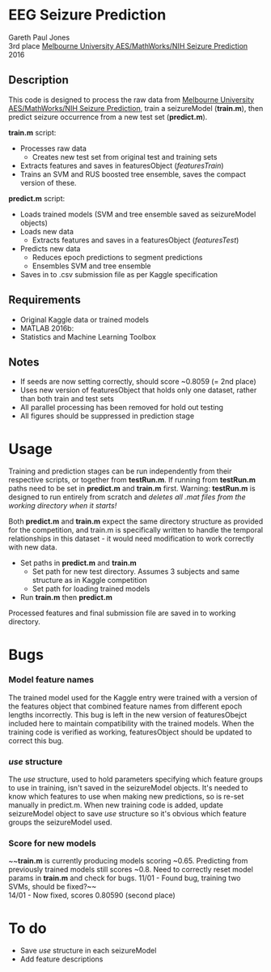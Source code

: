 # EEG Seizure Prediction
Gareth Paul Jones  
3rd place [Melbourne University AES/MathWorks/NIH Seizure Prediction](http://blog.kaggle.com/2017/01/10/seizure-prediction-competition-3rd-place-winners-interview-gareth-jones/)  
2016

## Description
This code is designed to process the raw data from [Melbourne University AES/MathWorks/NIH Seizure Prediction](https://www.kaggle.com/c/melbourne-university-seizure-prediction), train a seizureModel (**train.m**), then predict seizure occurrence from a new test set (**predict.m**).

**train.m** script:
 - Processes raw data
	- Creates new test set from original test and training sets
 - Extracts features and saves in featuresObject (*featuresTrain*)
 - Trains an SVM and RUS boosted tree ensemble, saves the compact version of these.

**predict.m** script:
 - Loads trained models (SVM and tree ensemble saved as seizureModel objects)
 - Loads new data
   - Extracts features and saves in a featuresObject (*featuresTest*) 
 - Predicts new data
   - Reduces epoch predictions to segment predictions
   - Ensembles SVM and tree ensemble
 - Saves in to .csv submission file as per Kaggle specification

## Requirements
 - Original Kaggle data or trained models
 - MATLAB 2016b:
  - Statistics and Machine Learning Toolbox


## Notes
 - If seeds are now setting correctly, should score ~0.8059 (= 2nd place)
 - Uses new version of featuresObject that holds only one dataset, rather than both train and test sets
 - All parallel processing has been removed for hold out testing
 - All figures should be suppressed in prediction stage

# Usage
Training and prediction stages can be run independently from their respective scripts, or together from **testRun.m**. If running from **testRun.m** paths need to be set in **predict.m** and **train.m** first. Warning: **testRun.m** is designed to run entirely from scratch and *deletes all .mat files from the working directory when it starts!*

Both **predict.m** and **train.m** expect the same directory structure as provided for the competition, and train.m is specifically written to handle the temporal relationships in this dataset - it would need modification to work correctly with new data.

- Set paths in **predict.m** and **train.m**
  - Set path for new test directory. Assumes 3 subjects and same structure as in Kaggle competition
  - Set path for loading trained models
- Run **train.m** then **predict.m**

Processed features and final submission file are saved in to working directory.

# Bugs
### Model feature names
The trained model used for the Kaggle entry were trained with a version of the features object that combined feature names from different epoch lengths incorrectly. This bug is left in the new version of featuresObejct included here to maintain compatibility with the trained models. When the training code is verified as working, featuresObject should be updated to correct this bug.

### *use* structure
The *use* structure, used to hold parameters specifying which feature groups to use in training, isn't saved in the seizureModel objects. It's needed to know which features to use when making new predictions, so is re-set manually in predict.m. When new training code is added, update seizureModel object to save *use* structure so it's obvious which feature groups the seizureModel used.

### Score for new models
~~**train.m** is currently producing models scoring ~0.65. Predicting from previously trained models still scores ~0.8. Need to correctly reset model params in **train.m** and check for bugs.
11/01 - Found bug, training two SVMs, should be fixed?~~  
14/01 - Now fixed, scores 0.80590 (second place)  


# To do
 - Save *use* structure in each seizureModel
 - Add feature descriptions
